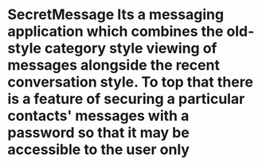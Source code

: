 SecretMessage
Its a messaging application which combines the old-style category style viewing of messages alongside the recent conversation
style. To top that there is a feature of securing a particular contacts' messages with a password so that it may be accessible to the user only
=============
